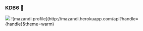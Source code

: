 ### KDB6 👋   
<img src="https://img.shields.io/badge/github-#ffffff?style=flat-square&logo=github00&logoColor=white"/>   
![mazandi profile](http://mazandi.herokuapp.com/api?handle={handle}&theme=warm)   

